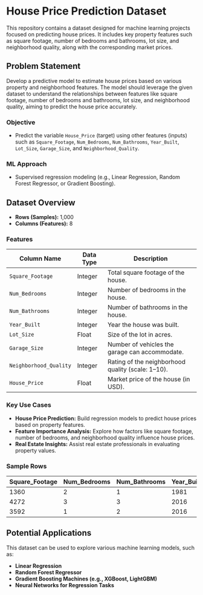 
# House Price Prediction Dataset  

This repository contains a dataset designed for machine learning projects focused on predicting house prices. It includes key property features such as square footage, number of bedrooms and bathrooms, lot size, and neighborhood quality, along with the corresponding market prices.

## Problem Statement  

Develop a predictive model to estimate house prices based on various property and neighborhood features. The model should leverage the given dataset to understand the relationships between features like square footage, number of bedrooms and bathrooms, lot size, and neighborhood quality, aiming to predict the house price accurately.  

### Objective  

- Predict the variable `House_Price` (target) using other features (inputs) such as `Square_Footage`, `Num_Bedrooms`, `Num_Bathrooms`, `Year_Built`, `Lot_Size`, `Garage_Size`, and `Neighborhood_Quality`.  

### ML Approach  

- Supervised regression modeling (e.g., Linear Regression, Random Forest Regressor, or Gradient Boosting).  

## Dataset Overview  

- **Rows (Samples):** 1,000  
- **Columns (Features):** 8  

### Features  

| Column Name            | Data Type | Description                                             |
|-------------------------|-----------|---------------------------------------------------------|
| `Square_Footage`        | Integer   | Total square footage of the house.                     |
| `Num_Bedrooms`          | Integer   | Number of bedrooms in the house.                       |
| `Num_Bathrooms`         | Integer   | Number of bathrooms in the house.                      |
| `Year_Built`            | Integer   | Year the house was built.                              |
| `Lot_Size`              | Float     | Size of the lot in acres.                              |
| `Garage_Size`           | Integer   | Number of vehicles the garage can accommodate.         |
| `Neighborhood_Quality`  | Integer   | Rating of the neighborhood quality (scale: 1–10).      |
| `House_Price`           | Float     | Market price of the house (in USD).                   |

### Key Use Cases  

- **House Price Prediction:** Build regression models to predict house prices based on property features.  
- **Feature Importance Analysis:** Explore how factors like square footage, number of bedrooms, and neighborhood quality influence house prices.  
- **Real Estate Insights:** Assist real estate professionals in evaluating property values.  

### Sample Rows  

| Square_Footage | Num_Bedrooms | Num_Bathrooms | Year_Built | Lot_Size | Garage_Size | Neighborhood_Quality | House_Price    |
|----------------|--------------|---------------|------------|----------|-------------|-----------------------|----------------|
| 1360           | 2            | 1             | 1981       | 0.599637 | 0           | 5                     | 262382.90      |
| 4272           | 3            | 3             | 2016       | 4.753014 | 1           | 6                     | 985260.90      |
| 3592           | 1            | 2             | 2016       | 3.634823 | 0           | 9                     | 777977.40      |

## Potential Applications  

This dataset can be used to explore various machine learning models, such as:  
- **Linear Regression**  
- **Random Forest Regressor**  
- **Gradient Boosting Machines (e.g., XGBoost, LightGBM)**  
- **Neural Networks for Regression Tasks**  



